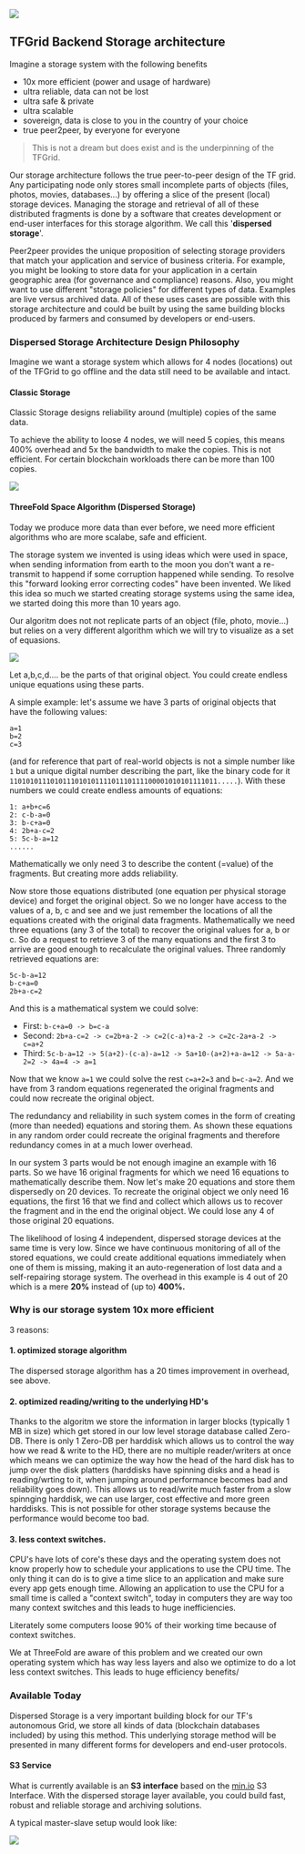 ![](./img/storage_architecture_0.png)

## TFGrid Backend Storage architecture

Imagine a storage system with the following benefits

- 10x more efficient (power and usage of hardware)
- ultra reliable, data can not be lost
- ultra safe & private
- ultra scalable
- sovereign, data is close to you in the country of your choice
- true peer2peer, by everyone for everyone

> This is not a dream but does exist and is the underpinning of the TFGrid.

Our storage architecture follows the true peer-to-peer design of the TF grid. Any participating node only stores small incomplete parts of objects (files, photos, movies, databases...) by offering a slice of the present (local) storage devices. Managing the storage and retrieval of all of these distributed fragments is done by a software that creates development or end-user interfaces for this storage algorithm. We call this '__dispersed storage__'.

Peer2peer provides the unique proposition of selecting storage providers that match your application and service of business criteria. For example, you might be looking to store data for your application in a certain geographic area (for governance and compliance) reasons. Also, you might want to use different "storage policies" for different types of data. Examples are live versus archived data. All of these uses cases are possible with this storage architecture and could be built by using the same building blocks produced by farmers and consumed by developers or end-users.

### Dispersed Storage Architecture Design Philosophy

Imagine we want a storage system which allows for 4 nodes (locations) out of the TFGrid to go offline and the data still need to be available and intact.

#### Classic Storage

Classic Storage designs reliability around (multiple) copies of the same data. 

To achieve the ability to loose 4 nodes, we will need 5 copies, this means 400% overhead and 5x the bandwidth to make the copies. This is not efficient. For certain blockchain workloads there can be more than 100 copies.

![](./img/classic_storage.png) 

#### ThreeFold Space Algorithm (Dispersed Storage)

Today we produce more data than ever before, we need more efficient algorithms who are more scalabe, safe and efficient.

The storage system we invented is using ideas which were used in space, when sending information from earth to the moon you don't want a re-transmit to happend if some corruption happened while sending. To resolve this "forward looking error correcting codes" have been invented. We liked this idea so much we started creating storage systems using the same idea, we started doing this more than 10 years ago.

Our algoritm does not not replicate parts of an object (file, photo, movie...) but relies on a very different algorithm which we will try to visualize as a set of equasions.

![](./img/dispersed_storage.png)

Let a,b,c,d.... be the parts of that original object. You could create endless unique equations using these parts. 

A simple example: let's assume we have 3 parts of original objects that have the following values:

```
a=1
b=2
c=3
```

(and for reference that part of real-world objects is not a simple number like `1` but a unique digital number describing the part, like the binary code for it `110101011101011101010111101110111100001010101111011.....`). With these numbers we could create endless amounts of equations:
```
1: a+b+c=6
2: c-b-a=0
3: b-c+a=0
4: 2b+a-c=2
5: 5c-b-a=12
......
```

Mathematically we only need 3 to describe the content (=value) of the fragments. But creating more adds reliability. 

Now store those equations distributed (one equation per physical storage device) and forget the original object. So we no longer have access to the values of a, b, c and see and we just remember the locations of all the equations created with the original data fragments. Mathematically we need three equations (any 3 of the total) to recover the original values for a, b or c. So do a request to retrieve 3 of the many equations and the first 3 to arrive are good enough to recalculate the original values. Three randomly retrieved equations are:

```
5c-b-a=12
b-c+a=0
2b+a-c=2
```

And this is a mathematical system we could solve:
- First: `b-c+a=0 -> b=c-a`
- Second: `2b+a-c=2 -> c=2b+a-2 -> c=2(c-a)+a-2 -> c=2c-2a+a-2 -> c=a+2`
- Third: `5c-b-a=12 -> 5(a+2)-(c-a)-a=12 -> 5a+10-(a+2)+a-a=12 -> 5a-a-2=2 -> 4a=4 -> a=1`

Now that we know `a=1` we could solve the rest `c=a+2=3` and `b=c-a=2`. And we have from 3 random equations regenerated the original fragments and could now recreate the original object. 

The redundancy and reliability in such system comes in the form of creating (more than needed) equations and storing them. As shown these equations in any random order could recreate the original fragments and therefore
redundancy comes in at a much lower overhead.

In our system 3 parts would be not enough imagine an example with 16 parts. So we have 16 original fragments for which we need 16 equations to mathematically describe them. Now let's make 20 equations and store them dispersedly on 20 devices. To recreate the original object we only need 16 equations, the first 16 that we find and collect which allows us to recover the fragment and in the end the original object. We could lose any 4 of those original 20 equations.

The likelihood of losing 4 independent, dispersed storage devices at the same time is very low. Since we have continuous monitoring of all of the stored equations, we could create additional equations immediately when one of them is missing, making it an auto-regeneration of lost data and a self-repairing storage system. The overhead in this example is 4 out of 20 which is a mere **20%** instead of (up to) **400%.**

### Why is our storage system 10x more efficient

3 reasons:

#### 1. optimized storage algorithm

The dispersed storage algorithm has a 20 times improvement in overhead, see above.

#### 2. optimized reading/writing to the underlying HD's

Thanks to the algoritm we store the information in larger blocks (typically 1 MB in size) which get stored in our low level storage database called Zero-DB.
There is only 1 Zero-DB per harddisk which allows us to control the way how we read & write to the HD, there are no multiple reader/writers at once which means we can optimize the way how the head of the hard disk has to jump over the disk platters (harddisks have spinning disks and a head is reading/wrting to it, when jumping around performance becomes bad and reliability goes down). This allows us to read/write much faster from a slow spinnging harddisk, we can use larger, cost effective and more green harddisks. This is not possible for other storage systems because the performance would become too bad.

#### 3. less context switches.

CPU's have lots of core's these days and the operating system does not know properly how to schedule your applications to use the CPU time.
The only thing it can do is to give a time slice to an application and make sure every app gets enough time. Allowing an application to use the CPU for a small time is called a "context switch", today in computers they are way too many context switches and this leads to huge inefficiencies.

Literately some computers loose 90% of their working time because of context switches.

We at ThreeFold are aware of this problem and we created our own operating system which has way less layers and also we optimize to do a lot less context switches. This leads to huge efficiency benefits/

### Available Today

Dispersed Storage is a very important building block for our TF's autonomous Grid, we store all kinds of data (blockchain databases included) by using this method. This underlying storage method will be presented in many different forms for developers and end-user protocols.

#### S3 Service

What is currently available is an __S3 interface__ based on the [min.io](https://min.io/) S3 Interface. With the dispersed storage layer available, you could build fast, robust and reliable storage and archiving solutions. 

A typical master-slave setup would look like:

![](./img/storage_architecture_1.png)






